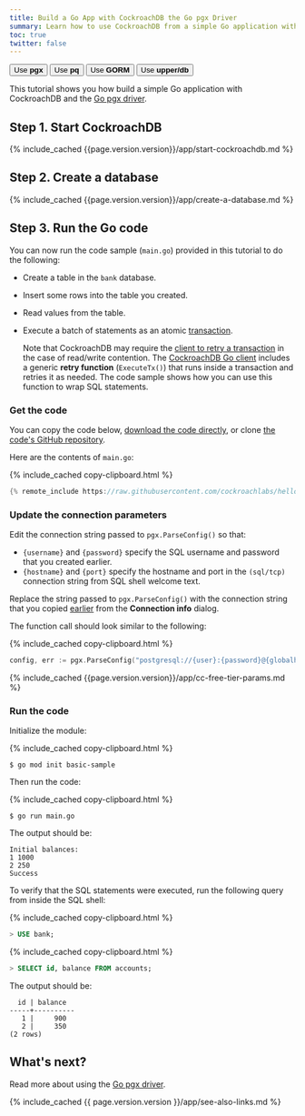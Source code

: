 ```yaml
---
title: Build a Go App with CockroachDB the Go pgx Driver
summary: Learn how to use CockroachDB from a simple Go application with the Go pgx driver.
toc: true
twitter: false
---
```


<div class="filters filters-big clearfix">
    <a href="build-a-go-app-with-cockroachdb.html"><button class="filter-button current">Use <strong>pgx</strong></button></a>
    <a href="build-a-go-app-with-cockroachdb-pq.html"><button class="filter-button">Use <strong>pq</strong></button></a>
    <a href="build-a-go-app-with-cockroachdb-gorm.html"><button class="filter-button">Use <strong>GORM</strong></button></a>
    <a href="build-a-go-app-with-cockroachdb-upperdb.html"><button class="filter-button">Use <strong>upper/db</strong></button></a>
</div>

This tutorial shows you how build a simple Go application with CockroachDB and the [Go pgx driver](https://pkg.go.dev/github.com/jackc/pgx).

## Step 1. Start CockroachDB

{% include_cached {{page.version.version}}/app/start-cockroachdb.md %}

## Step 2. Create a database

{% include_cached {{page.version.version}}/app/create-a-database.md %}

## Step 3. Run the Go code

You can now run the code sample (`main.go`) provided in this tutorial to do the following:

- Create a table in the `bank` database.
- Insert some rows into the table you created.
- Read values from the table.
- Execute a batch of statements as an atomic [transaction](transactions.html).

    Note that CockroachDB may require the [client to retry a transaction](transactions.html#transaction-retries) in the case of read/write contention. The [CockroachDB Go client](https://github.com/cockroachdb/cockroach-go) includes a generic **retry function** (`ExecuteTx()`) that runs inside a transaction and retries it as needed. The code sample shows how you can use this function to wrap SQL statements.

### Get the code

You can copy the code below, <a href="https://raw.githubusercontent.com/cockroachlabs/hello-world-go-pgx/master/main.go">download the code directly</a>, or clone [the code's GitHub repository](https://github.com/cockroachlabs/hello-world-go-pgx).

Here are the contents of `main.go`:

{% include_cached copy-clipboard.html %}
~~~ go
{% remote_include https://raw.githubusercontent.com/cockroachlabs/hello-world-go-pgx/master/main.go %}
~~~

### Update the connection parameters

<section class="filter-content" markdown="1" data-scope="local">

Edit the connection string passed to `pgx.ParseConfig()` so that:

- `{username}` and `{password}` specify the SQL username and password that you created earlier.
- `{hostname}` and `{port}` specify the hostname and port in the `(sql/tcp)` connection string from SQL shell welcome text.

</section>

<section class="filter-content" markdown="1" data-scope="cockroachcloud">

Replace the string passed to `pgx.ParseConfig()` with the connection string that you copied [earlier](#set-up-your-cluster-connection) from the **Connection info** dialog.

The function call should look similar to the following:

{% include_cached copy-clipboard.html %}
~~~ go
config, err := pgx.ParseConfig("postgresql://{user}:{password}@{globalhost}:26257/bank?sslmode=verify-full&sslrootcert={path to the CA certificate}&options=--cluster={cluster_name}")
~~~

{% include_cached {{page.version.version}}/app/cc-free-tier-params.md %}

</section>

### Run the code

Initialize the module:

{% include_cached copy-clipboard.html %}
~~~ shell
$ go mod init basic-sample
~~~

Then run the code:

{% include_cached copy-clipboard.html %}
~~~ shell
$ go run main.go
~~~

The output should be:

~~~
Initial balances:
1 1000
2 250
Success
~~~

To verify that the SQL statements were executed, run the following query from inside the SQL shell:

{% include_cached copy-clipboard.html %}
~~~ sql
> USE bank;
~~~

{% include_cached copy-clipboard.html %}
~~~ sql
> SELECT id, balance FROM accounts;
~~~

The output should be:

~~~
  id | balance
-----+----------
   1 |     900
   2 |     350
(2 rows)
~~~

## What's next?

Read more about using the [Go pgx driver](https://pkg.go.dev/github.com/jackc/pgx?tab=doc).

{% include_cached {{ page.version.version }}/app/see-also-links.md %}
